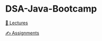 # DSA-Java-Bootcamp






[📂 Lectures][1]

[✍️ Assignments][2]


[1]:https://github.com/kunal-kushwaha/DSA-Bootcamp-Java/tree/main/lectures "Assignments"
[2]:https://github.com/kunal-kushwaha/DSA-Bootcamp-Java/tree/main/assignments "Lectures"

